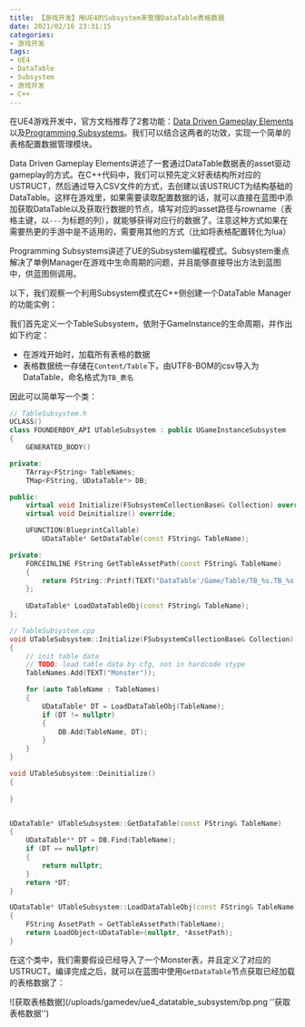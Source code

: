 ```yaml
---
title: 【游戏开发】用UE4的Subsystem来管理DataTable表格数据
date: 2021/02/16 23:31:15
categories:
- 游戏开发
tags:
- UE4
- DataTable
- Subsystem
- 游戏开发
- C++
---
```


在UE4游戏开发中，官方文档推荐了2套功能：[Data Driven Gameplay Elements](https://docs.unrealengine.com/en-US/InteractiveExperiences/DataDriven/index.html)以及[Programming Subsystems](https://docs.unrealengine.com/en-US/ProgrammingAndScripting/Subsystems/index.html)。我们可以结合这两者的功效，实现一个简单的表格配置数据管理模块。

Data Driven Gameplay Elements讲述了一套通过DataTable数据表的asset驱动gameplay的方式。在C++代码中，我们可以预先定义好表结构所对应的USTRUCT，然后通过导入CSV文件的方式，去创建以该USTRUCT为结构基础的DataTable。这样在游戏里，如果需要读取配置数据的话，就可以直接在蓝图中添加获取DataTable以及获取行数据的节点，填写对应的asset路径与rowname（表格主键，以`---`为标题的列），就能够获得对应行的数据了。注意这种方式如果在需要热更的手游中是不适用的，需要用其他的方式（比如将表格配置转化为lua）

Programming Subsystems讲述了UE的Subsystem编程模式。Subsystem重点解决了单例Manager在游戏中生命周期的问题，并且能够直接导出方法到蓝图中，供蓝图侧调用。

以下，我们观察一个利用Subsystem模式在C++侧创建一个DataTable Manager的功能实例：

<!-- more -->

我们首先定义一个TableSubsystem，依附于GameInstance的生命周期，并作出如下约定：

- 在游戏开始时，加载所有表格的数据
- 表格数据统一存储在`Content/Table`下，由UTF8-BOM的csv导入为DataTable，命名格式为`TB_表名`

因此可以简单写一个类：

```cpp
// TableSubsystem.h
UCLASS()
class FOUNDERBOY_API UTableSubsystem : public UGameInstanceSubsystem
{
    GENERATED_BODY()

private:
    TArray<FString> TableNames;
    TMap<FString, UDataTable*> DB;

public:
    virtual void Initialize(FSubsystemCollectionBase& Collection) override;
    virtual void Deinitialize() override;

    UFUNCTION(BlueprintCallable)
        UDataTable* GetDataTable(const FString& TableName);

private:
    FORCEINLINE FString GetTableAssetPath(const FString& TableName)
    {
        return FString::Printf(TEXT("DataTable'/Game/Table/TB_%s.TB_%s'"), *TableName, *TableName);
    };
    
    UDataTable* LoadDataTableObj(const FString& TableName);
};

// TableSubsystem.cpp
void UTableSubsystem::Initialize(FSubsystemCollectionBase& Collection)
{
    // init table data
    // TODO: load table data by cfg, not in hardcode stype
    TableNames.Add(TEXT("Monster"));

    for (auto TableName : TableNames)
    {
        UDataTable* DT = LoadDataTableObj(TableName);
        if (DT != nullptr)
        {
            DB.Add(TableName, DT);
        }
    }
}

void UTableSubsystem::Deinitialize()
{
    
}


UDataTable* UTableSubsystem::GetDataTable(const FString& TableName)
{
    UDataTable** DT = DB.Find(TableName);
    if (DT == nullptr)
    {
        return nullptr;
    }
    return *DT;
}

UDataTable* UTableSubsystem::LoadDataTableObj(const FString& TableName)
{
    FString AssetPath = GetTableAssetPath(TableName);
    return LoadObject<UDataTable>(nullptr, *AssetPath);
}
```

在这个类中，我们需要假设已经导入了一个Monster表，并且定义了对应的USTRUCT。编译完成之后，就可以在蓝图中使用`GetDataTable`节点获取已经加载的表格数据了：

![获取表格数据](/uploads/gamedev/ue4_datatable_subsystem/bp.png ''获取表格数据'')
